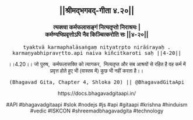 <center><h2>||श्रीमद्‍भगवद्‍-गीता ४.२०||</h2>
<h3>त्यक्त्वा कर्मफलासङ्गं नित्यतृप्तो निराश्रयः |<br/>कर्मण्यभिप्रवृत्तोऽपि नैव किञ्चित्करोति सः ||४-२०||</h3>
<pre>tyaktvā karmaphalāsaṅgaṃ nityatṛpto nirāśrayaḥ .<br/>karmaṇyabhipravṛtto.api naiva kiñcitkaroti saḥ ||4-20||</pre>
<p>।।4.20।। जो पुरुष,  कर्मफलासक्ति को त्यागकर,  नित्यतृप्त और सब आश्रयों से रहित है वह कर्म में प्रवृत्त होते हुए भी (वास्तव में) कुछ भी नहीं करता है।।</p>
<pre>(Bhagavad Gita, Chapter 4, Shloka 20) || @BhagavadGitaApi</pre><p>https://docs.bhagavadgitaapi.in/</p><p>#API #bhagavadgitaapi #slok #nodejs #js #api #gitaapi #krishna #hinduism #vedic #ISKCON #shreemadbhagavadgita #technology</p></center>